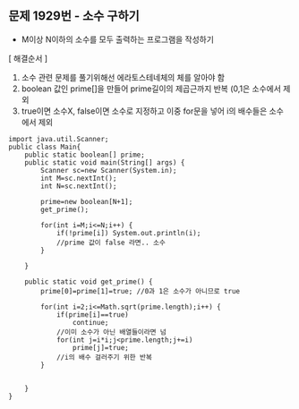   
## 문제 1929번 - 소수 구하기

* M이상 N이하의 소수를 모두 출력하는 프로그램을 작성하기

[ 해결순서 ]
1. 소수 관련 문제를 풀기위해선 에라토스테네체의 체를 알아야 함
2. boolean 값인 prime[]을 만들어 prime길이의 제곱근까지 반복 (0,1은 소수에서 제외
3. true이면 소수X, false이면 소수로 지정하고 이중 for문을 넣어 i의 배수들은 소수에서 제외
```
import java.util.Scanner;
public class Main{
	public static boolean[] prime;
	public static void main(String[] args) {
		Scanner sc=new Scanner(System.in);
		int M=sc.nextInt();
		int N=sc.nextInt();
		
		prime=new boolean[N+1];
		get_prime();
		
		for(int i=M;i<=N;i++) {
			if(!prime[i]) System.out.println(i);
			//prime 값이 false 라면.. 소수
		}
		
	}
	
	public static void get_prime() {
		prime[0]=prime[1]=true; //0과 1은 소수가 아니므로 true
		
		for(int i=2;i<=Math.sqrt(prime.length);i++) {
			if(prime[i]==true)
				continue;
			//이미 소수가 아닌 배열들이라면 넘
			for(int j=i*i;j<prime.length;j+=i)
				prime[j]=true;
			//i의 배수 걸러주기 위한 반복
		}
		
		
	}
}
```
		
		



